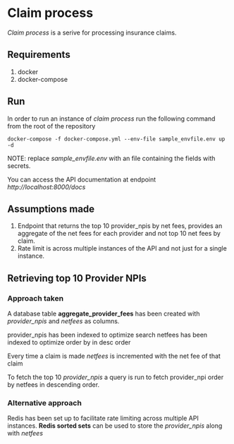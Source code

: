 # Claim process

_Claim process_ is a serive for processing insurance claims.

## Requirements

1. docker
2. docker-compose

## Run

In order to run an instance of _claim process_ run the following command from the root
of the repository

```
docker-compose -f docker-compose.yml --env-file sample_envfile.env up -d
```

NOTE: replace _sample_envfile.env_ with an file containing the fields with secrets.

You can access the API documentation at endpoint *http://localhost:8000/docs*

## Assumptions made

1. Endpoint that returns the top 10 provider_npis by net fees, provides an aggregate of the net fees for each provider and not top 10 net fees by claim.
2. Rate limit is across multiple instances of the API and not just for a single instance.

## Retrieving top 10 Provider NPIs

### Approach taken

A database table **aggregate_provider_fees** has been created with *provider_npis* and *netfees* as columns.

provider_npis has been indexed to optimize search
netfees has been indexed to optimize order by in desc order

Every time a claim is made *netfees* is incremented with the net fee of that claim

To fetch the top 10 *provider_npis* a query is run to fetch provider_npi order by netfees in descending order.

### Alternative approach

Redis has been set up to facilitate rate limiting across multiple API instances. 
**Redis sorted sets** can be used to store the *provider_npis* along with *netfees*
